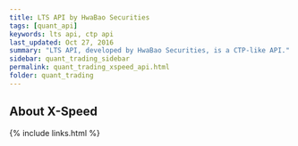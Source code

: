 ```yaml
---
title: LTS API by HwaBao Securities
tags: [quant_api]
keywords: lts api, ctp api
last_updated: Oct 27, 2016
summary: "LTS API, developed by HwaBao Securities, is a CTP-like API."
sidebar: quant_trading_sidebar
permalink: quant_trading_xspeed_api.html
folder: quant_trading
---
```


## About X-Speed

{% include links.html %}

